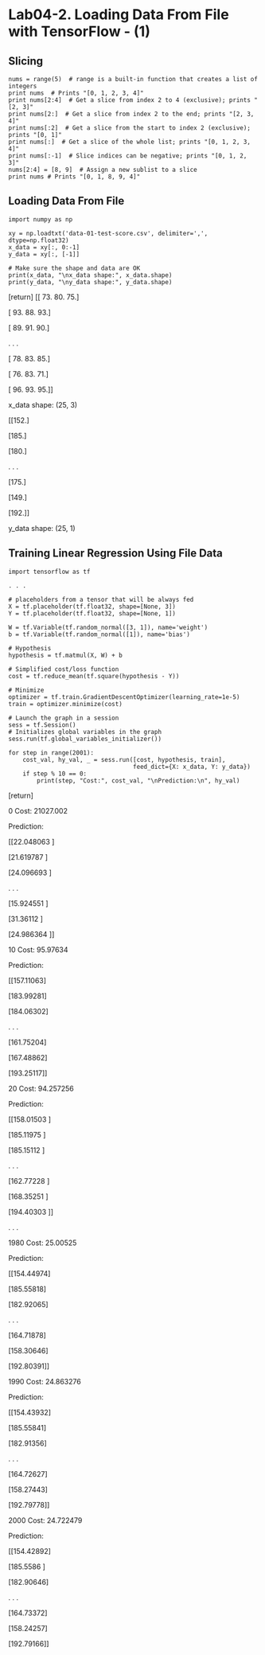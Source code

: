 # Lab04-2. Loading Data From File with TensorFlow - (1)

## Slicing
    
    nums = range(5)  # range is a built-in function that creates a list of integers
    print nums  # Prints "[0, 1, 2, 3, 4]"
    print nums[2:4]  # Get a slice from index 2 to 4 (exclusive); prints "[2, 3]"
    print nums[2:]  # Get a slice from index 2 to the end; prints "[2, 3, 4]"
    print nums[:2]  # Get a slice from the start to index 2 (exclusive); prints "[0, 1]"
    print nums[:]  # Get a slice of the whole list; prints "[0, 1, 2, 3, 4]"
    print nums[:-1]  # Slice indices can be negative; prints "[0, 1, 2, 3]"
    nums[2:4] = [8, 9]  # Assign a new sublist to a slice
    print nums # Prints "[0, 1, 8, 9, 4]"
    
## Loading Data From File

    import numpy as np

    xy = np.loadtxt('data-01-test-score.csv', delimiter=',', dtype=np.float32)
    x_data = xy[:, 0:-1]
    y_data = xy[:, [-1]]

    # Make sure the shape and data are OK
    print(x_data, "\nx_data shape:", x_data.shape)
    print(y_data, "\ny_data shape:", y_data.shape)
    
[return]
[[ 73.  80.  75.]

 [ 93.  88.  93.]
 
 [ 89.  91.  90.]
 
. . .

 [ 78.  83.  85.]
 
 [ 76.  83.  71.]
 
 [ 96.  93.  95.]] 
 
x_data shape: (25, 3)

[[152.]

 [185.]
 
 [180.]
 
. . .

 [175.]

 [149.]
 
 [192.]] 
 
y_data shape: (25, 1)

## Training Linear Regression Using File Data

    import tensorflow as tf
    
    . . .

    # placeholders from a tensor that will be always fed
    X = tf.placeholder(tf.float32, shape=[None, 3])
    Y = tf.placeholder(tf.float32, shape=[None, 1])

    W = tf.Variable(tf.random_normal([3, 1]), name='weight')
    b = tf.Variable(tf.random_normal([1]), name='bias')

    # Hypothesis
    hypothesis = tf.matmul(X, W) + b

    # Simplified cost/loss function
    cost = tf.reduce_mean(tf.square(hypothesis - Y))

    # Minimize
    optimizer = tf.train.GradientDescentOptimizer(learning_rate=1e-5)
    train = optimizer.minimize(cost)

    # Launch the graph in a session
    sess = tf.Session()
    # Initializes global variables in the graph
    sess.run(tf.global_variables_initializer())

    for step in range(2001):
        cost_val, hy_val, _ = sess.run([cost, hypothesis, train],
                                       feed_dict={X: x_data, Y: y_data})
        if step % 10 == 0:
            print(step, "Cost:", cost_val, "\nPrediction:\n", hy_val)
            
[return]

0 Cost: 21027.002 

Prediction:

 [[22.048063 ]
 
 [21.619787 ]
 
 [24.096693 ]
 
. . .

 [15.924551 ]
 
 [31.36112  ]
 
 [24.986364 ]]
 
10 Cost: 95.97634 

Prediction:

 [[157.11063]
 
 [183.99281]
 
 [184.06302]
 
. . .

  [161.75204]
  
 [167.48862]
 
 [193.25117]]
 
20 Cost: 94.257256 

Prediction:

 [[158.01503 ]
 
 [185.11975 ]
 
 [185.15112 ]
 
. . .

 [162.77228 ]
 
 [168.35251 ]
 
 [194.40303 ]]
 
. . .


1980 Cost: 25.00525 

Prediction:

 [[154.44974]

 [185.55818]

 [182.92065]

. . .

 [164.71878]

 [158.30646]

 [192.80391]]

1990 Cost: 24.863276 

Prediction:

 [[154.43932]

 [185.55841]

 [182.91356]

. . .

[164.72627]

 [158.27443]

 [192.79778]]

2000 Cost: 24.722479 

Prediction:

 [[154.42892]

 [185.5586 ]

 [182.90646]

. . . 

 [164.73372]

 [158.24257]

 [192.79166]]
 